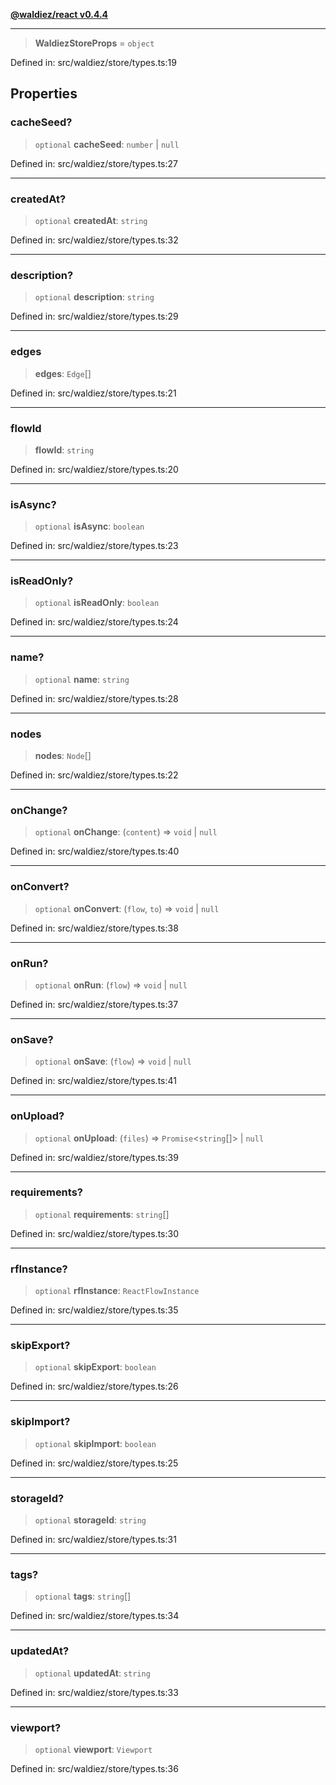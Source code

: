 [**@waldiez/react v0.4.4**](../../README.md)

***

> **WaldiezStoreProps** = `object`

Defined in: src/waldiez/store/types.ts:19

## Properties

### cacheSeed?

> `optional` **cacheSeed**: `number` \| `null`

Defined in: src/waldiez/store/types.ts:27

***

### createdAt?

> `optional` **createdAt**: `string`

Defined in: src/waldiez/store/types.ts:32

***

### description?

> `optional` **description**: `string`

Defined in: src/waldiez/store/types.ts:29

***

### edges

> **edges**: `Edge`[]

Defined in: src/waldiez/store/types.ts:21

***

### flowId

> **flowId**: `string`

Defined in: src/waldiez/store/types.ts:20

***

### isAsync?

> `optional` **isAsync**: `boolean`

Defined in: src/waldiez/store/types.ts:23

***

### isReadOnly?

> `optional` **isReadOnly**: `boolean`

Defined in: src/waldiez/store/types.ts:24

***

### name?

> `optional` **name**: `string`

Defined in: src/waldiez/store/types.ts:28

***

### nodes

> **nodes**: `Node`[]

Defined in: src/waldiez/store/types.ts:22

***

### onChange?

> `optional` **onChange**: (`content`) => `void` \| `null`

Defined in: src/waldiez/store/types.ts:40

***

### onConvert?

> `optional` **onConvert**: (`flow`, `to`) => `void` \| `null`

Defined in: src/waldiez/store/types.ts:38

***

### onRun?

> `optional` **onRun**: (`flow`) => `void` \| `null`

Defined in: src/waldiez/store/types.ts:37

***

### onSave?

> `optional` **onSave**: (`flow`) => `void` \| `null`

Defined in: src/waldiez/store/types.ts:41

***

### onUpload?

> `optional` **onUpload**: (`files`) => `Promise`\<`string`[]\> \| `null`

Defined in: src/waldiez/store/types.ts:39

***

### requirements?

> `optional` **requirements**: `string`[]

Defined in: src/waldiez/store/types.ts:30

***

### rfInstance?

> `optional` **rfInstance**: `ReactFlowInstance`

Defined in: src/waldiez/store/types.ts:35

***

### skipExport?

> `optional` **skipExport**: `boolean`

Defined in: src/waldiez/store/types.ts:26

***

### skipImport?

> `optional` **skipImport**: `boolean`

Defined in: src/waldiez/store/types.ts:25

***

### storageId?

> `optional` **storageId**: `string`

Defined in: src/waldiez/store/types.ts:31

***

### tags?

> `optional` **tags**: `string`[]

Defined in: src/waldiez/store/types.ts:34

***

### updatedAt?

> `optional` **updatedAt**: `string`

Defined in: src/waldiez/store/types.ts:33

***

### viewport?

> `optional` **viewport**: `Viewport`

Defined in: src/waldiez/store/types.ts:36
